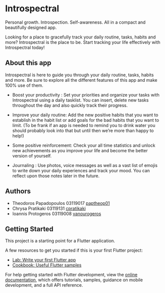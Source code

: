 # Introspectral

Personal growth. Introspection. Self-awareness. All in a compact and beautifully designed app.

Looking for a place to gracefully track your daily routine, tasks, habits and more? Introspectral is the place to be. Start tracking your life effectively with Introspectral today!

## About this app

Introspectral is here to guide you through your daily routine, tasks, habits and more. Be sure to  explore all the different features of this app and make 100% use of them.

- Boost your productivity : Set your priorities and organize your  tasks with Introspectral using a daily tasklist. You can insert, delete new tasks throughout the day and also quickly track their progress.

- Improve your daily routine: Add  the new positive habits that you want to establish  in the habit list or add goals for the bad habits that you want to limit. (To be frank if an app is needed to remind you to drink water you should probably look into that but until then we’re more than happy to help!)

- Some positive reinforcement: Check your all time statistics and unlock new achievements as you improve your life and become the better version of yourself. 

- Journaling : Use photos, voice messages as well as a vast list of emojis to write down your daily experiences and track your mood. You can reflect upon those notes later in the future.


## Authors
- Theodoros Papadopoulos  03119017 [paptheop01](https://github.com/paptheop01)
- Chrysa Pratikaki        03119131 [cpratikaki](https://github.com/cpratikaki)
- Ioannis Protogeros      03119008 [vanourogeros](https://github.com/vanourogeros)


## Getting Started

This project is a starting point for a Flutter application.

A few resources to get you started if this is your first Flutter project:

- [Lab: Write your first Flutter app](https://docs.flutter.dev/get-started/codelab)
- [Cookbook: Useful Flutter samples](https://docs.flutter.dev/cookbook)

For help getting started with Flutter development, view the
[online documentation](https://docs.flutter.dev/), which offers tutorials,
samples, guidance on mobile development, and a full API reference.

